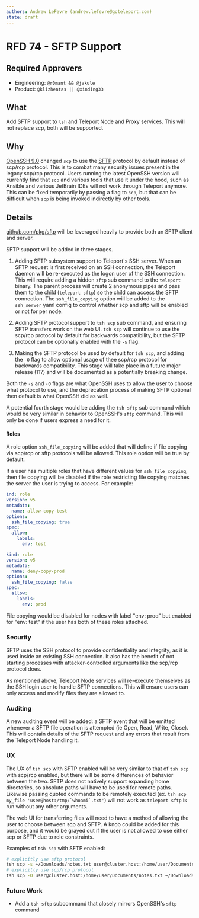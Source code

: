 ```yaml
---
authors: Andrew LeFevre (andrew.lefevre@goteleport.com)
state: draft
---
```


# RFD 74 - SFTP Support

## Required Approvers

- Engineering: `@r0mant && @jakule`
- Product: `@klizhentas || @xinding33`

## What

Add SFTP support to `tsh` and Teleport Node and Proxy services. This will
not replace scp, both will be supported.

## Why

[OpenSSH 9.0](https://www.openssh.com/txt/release-9.0) changed `scp` to
use the [SFTP](https://datatracker.ietf.org/doc/html/draft-ietf-secsh-filexfer-02)
protocol by default instead of scp/rcp protocol. This is to
combat many security issues present in the legacy scp/rcp protocol. Users
running the latest OpenSSH version will currently find that `scp` and various
tools that use it under the hood, such as Ansible and various JetBrain IDEs
will not work through Teleport anymore. This can be fixed temporarily by passing
a flag to `scp`, but that can be difficult when `scp` is being invoked indirectly
by other tools.

## Details

[github.com/pkg/sftp](https://pkg.go.dev/github.com/pkg/sftp) will be leveraged 
heavily to provide both an SFTP client and server.

SFTP support will be added in three stages. 

1. Adding SFTP subsystem support to Teleport's SSH server.
When an SFTP request is first received on an SSH connection, the Teleport daemon
will be re-executed as the logon user of the SSH connection. This will require
adding a hidden `sftp` sub command to the `teleport` binary. The parent process will
create 2 anonymous pipes and pass them to the child (`teleport sftp`) so the child
can access the SFTP connection. The `ssh_file_copying` option will be added to
the `ssh_server` yaml config to control whether scp and sftp will be enabled or not
for per node.

2. Adding SFTP protocol support to `tsh scp` sub command, and
ensuring SFTP transfers work on the web UI. `tsh scp` will continue to use the scp/rcp
protocol by default for backwards compatibility, but the SFTP protocol can be
optionally enabled with the `-s` flag.

3. Making the SFTP protocol be used by default for
`tsh scp`, and adding the `-O` flag to allow optional usage of thee scp/rcp protocol
for backwards compatibility. This stage will take place in a future major release
(11?) and will be documented as a potentially breaking change.

Both the `-s` and `-O` flags are what OpenSSH uses to allow the user to choose
what protocol to use, and the deprecation process of making SFTP optional then
default is what OpenSSH did as well.

A potential fourth stage would be adding the `tsh sftp` sub command which would
be very similar in behavior to OpenSSH's `sftp` command. This will only be done
if users express a need for it.

#### Roles

A role option `ssh_file_copying` will be added that will define if file
copying via scp/rcp or sftp protocols will be allowed. This role option will
be true by default.

If a user has multiple roles that have different values for `ssh_file_copying`,
then file copying will be disabled if the role restricting file copying matches
the server the user is trying to access. For example:

```yaml
ind: role
version: v5
metadata:
  name: allow-copy-test
options:
  ssh_file_copying: true
spec:
  allow:
    labels:
      env: test

kind: role
version: v5
metadata:
  name: deny-copy-prod
options:
  ssh_file_copying: false
spec:
  allow:
    labels:
      env: prod
```

File copying would be disabled for nodes with label "env: prod" but enabled
for "env: test" if the user has both of these roles attached.

### Security

SFTP uses the SSH protocol to provide confidentiality and integrity, as it is
used inside an existing SSH connection. It also has the benefit of not starting
processes with attacker-controlled arguments like the scp/rcp protocol does.

As mentioned above, Teleport Node services will re-execute themselves as the
SSH login user to handle SFTP connections. This will ensure users can only
access and modify files they are allowed to.

### Auditing

A new auditing event will be added: a SFTP event that will be emitted whenever
a SFTP file operation is attempted (ie Open, Read, Write, Close). This will contain
details of the SFTP request and any errors that result from the Teleport Node handling it.    

### UX

The UX of `tsh scp` with SFTP enabled will be very similar to that of `tsh scp`
with scp/rcp enabled, but there will be some differences of behavior between the
two. SFTP does not natively support expanding home directories, so absolute paths
will have to be used for remote paths. Likewise passing quoted commands to be 
remotely executed (ex. ``tsh scp my_file 'user@host:/tmp/`whoami`.txt'``) will
not work as `teleport sftp` is run without any other arguments.

The web UI for transferring files will need to have a method of allowing the
user to choose between scp and SFTP. A knob could be added for this purpose,
and it would be grayed out if the user is not allowed to use either scp or
SFTP due to role constraints.

Examples of `tsh scp` with SFTP enabled:

```bash
# explicitly use sftp protocol
tsh scp -s ~/Downloads/notes.txt user@cluster.host:/home/user/Documents
# explicitly use scp/rcp protocol
tsh scp -O user@cluster.host:/home/user/Documents/notes.txt ~/Downloads/notes.txt
```

### Future Work

- Add a `tsh sftp` subcommand that closely mirrors OpenSSH's `sftp` command
